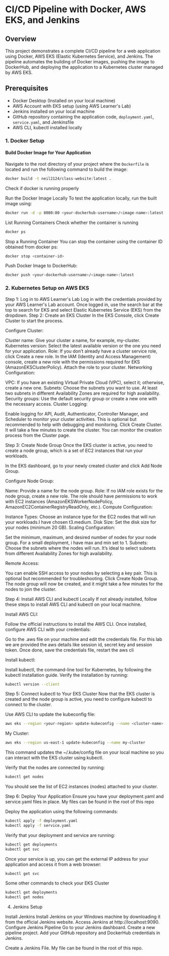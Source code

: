 # CI/CD Pipeline with Docker, AWS EKS, and Jenkins

## Overview
This project demonstrates a complete CI/CD pipeline for a web application using Docker, AWS EKS (Elastic Kubernetes Service), and Jenkins. The pipeline automates the building of Docker images, pushing the image to DockerHub, and deploying the application to a Kubernetes cluster managed by AWS EKS.

## Prerequisites
- Docker Desktop (Installed on your local machine)
- AWS Account with EKS setup (using AWS Learner's Lab)
- Jenkins installed on your local machine
- GitHub repository containing the application code, `deployment.yaml`, `service.yaml`, and Jenkinsfile
- AWS CLI, kubectl installed locally


### 1. Docker Setup

#### Build Docker Image for Your Application
Navigate to the root directory of your project where the `Dockerfile` is located and run the following command to build the image:
```bash
docker build -t neil2124/class-website:latest .
```

Check if docker is running properly

Run the Docker Image Locally
To test the application locally, run the built image using:

```bash 
docker run -d -p 8080:80 <your-dockerhub-username>/<image-name>:latest 
```

List Running Containers
Check whether the container is running
```bash
docker ps
```

Stop a Running Container
You can stop the container using the container ID obtained from docker ps:
```bash
docker stop <container-id>
```

Push Docker Image to DockerHub:
```bash
docker push <your-dockerhub-username>/<image-name>:latest
```

### 2. Kubernetes Setup on AWS EKS
Step 1: Log in to AWS Learner's Lab
Log in with the credentials provided by your AWS Learner's Lab account.
Once logged in, use the search bar at the top to search for EKS and select Elastic Kubernetes Service (EKS) from the dropdown.
Step 2: Create an EKS Cluster
In the EKS Console, click Create Cluster to start the process.

Configure Cluster:

Cluster name: Give your cluster a name, for example, my-cluster.
Kubernetes version: Select the latest available version or the one you need for your application.
Role: If you don’t already have a cluster service role, click Create a new role. In the IAM (Identity and Access Management) console, create a new role with the permissions required for EKS (AmazonEKSClusterPolicy). Attach the role to your cluster.
Networking Configuration:

VPC: If you have an existing Virtual Private Cloud (VPC), select it; otherwise, create a new one.
Subnets: Choose the subnets you want to use. At least two subnets in different Availability Zones are required for high availability.
Security groups: Use the default security group or create a new one with the necessary access.
Cluster Logging:

Enable logging for API, Audit, Authenticator, Controller Manager, and Scheduler to monitor your cluster activities.
This is optional but recommended to help with debugging and monitoring.
Click Create Cluster. It will take a few minutes to create the cluster. You can monitor the creation process from the Cluster page.

Step 3: Create Node Group
Once the EKS cluster is active, you need to create a node group, which is a set of EC2 instances that run your workloads.

In the EKS dashboard, go to your newly created cluster and click Add Node Group.

Configure Node Group:

Name: Provide a name for the node group.
Role: If no IAM role exists for the node group, create a new role. The role should have permissions to work with EC2 instances (AmazonEKSWorkerNodePolicy, AmazonEC2ContainerRegistryReadOnly, etc.).
Compute Configuration:

Instance Types: Choose an instance type for the EC2 nodes that will run your workloads.I have chosen t3.medium.
Disk Size: Set the disk size for your nodes (minimum 20 GB).
Scaling Configuration:

Set the minimum, maximum, and desired number of nodes for your node group. For a small deployment, i have max and min set to 1.
Subnets: Choose the subnets where the nodes will run. It’s ideal to select subnets from different Availability Zones for high availability.

Remote Access:

You can enable SSH access to your nodes by selecting a key pair. This is optional but recommended for troubleshooting.
Click Create Node Group. The node group will now be created, and it might take a few minutes for the nodes to join the cluster.

Step 4: Install AWS CLI and kubectl Locally
If not already installed, follow these steps to install AWS CLI and kubectl on your local machine.

Install AWS CLI:

Follow the official instructions to install the AWS CLI.
Once installed, configure AWS CLI with your credentials:

Go to the .aws file on your machine and edit the credentials file. For this lab we are provided the aws details like session id, secret key and session token.
Once done, save the credentials file, restart the aws cli

Install kubectl:

Install kubectl, the command-line tool for Kubernetes, by following the kubectl installation guide.
Verify the installation by running:

```bash
kubectl version --client
```

Step 5: Connect kubectl to Your EKS Cluster
Now that the EKS cluster is created and the node group is active, you need to configure kubectl to connect to the cluster.

Use AWS CLI to update the kubeconfig file:
```bash
aws eks --region <your-region> update-kubeconfig --name <cluster-name>
```
My Cluster:
```bash
aws eks --region us-east-1 update-kubeconfig --name my-cluster

```
This command updates the ~/.kube/config file on your local machine so you can interact with the EKS cluster using kubectl.

Verify that the nodes are connected by running:

```bash
kubectl get nodes

```

You should see the list of EC2 instances (nodes) attached to your cluster.

Step 6: Deploy Your Application
Ensure you have your deployment.yaml and service.yaml files in place. My files can be found in the root of this repo

Deploy the application using the following commands:

```bash
kubectl apply -f deployment.yaml
kubectl apply -f service.yaml

```

Verify that your deployment and service are running:

```bash
kubectl get deployments
kubectl get svc

```

Once your service is up, you can get the external IP address for your application and access it from a web browser:

```bash
kubectl get svc
```

Some other commands to check your EKS Cluster
```bash
kubectl get deployments
kubectl get nodes
```

4. Jenkins Setup


Install Jenkins
Install Jenkins on your Windows machine by downloading it from the official Jenkins website.
Access Jenkins at http://localhost:9090.
Configure Jenkins Pipeline
Go to your Jenkins dashboard.
Create a new pipeline project.
Add your GitHub repository and DockerHub credentials in Jenkins.


Create a Jenkins File. My file can be found in the root of this repo.





